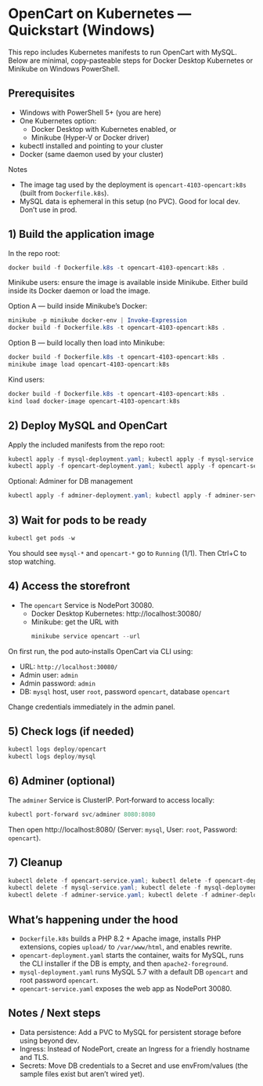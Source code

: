 # OpenCart on Kubernetes — Quickstart (Windows)

This repo includes Kubernetes manifests to run OpenCart with MySQL. Below are minimal, copy‑pasteable steps for Docker Desktop Kubernetes or Minikube on Windows PowerShell.

## Prerequisites

- Windows with PowerShell 5+ (you are here)
- One Kubernetes option:
	- Docker Desktop with Kubernetes enabled, or
	- Minikube (Hyper-V or Docker driver)
- kubectl installed and pointing to your cluster
- Docker (same daemon used by your cluster)

Notes
- The image tag used by the deployment is `opencart-4103-opencart:k8s` (built from `Dockerfile.k8s`).
- MySQL data is ephemeral in this setup (no PVC). Good for local dev. Don’t use in prod.

## 1) Build the application image

In the repo root:

```powershell
docker build -f Dockerfile.k8s -t opencart-4103-opencart:k8s .
```

Minikube users: ensure the image is available inside Minikube. Either build inside its Docker daemon or load the image.

Option A — build inside Minikube’s Docker:
```powershell
minikube -p minikube docker-env | Invoke-Expression
docker build -f Dockerfile.k8s -t opencart-4103-opencart:k8s .
```

Option B — build locally then load into Minikube:
```powershell
docker build -f Dockerfile.k8s -t opencart-4103-opencart:k8s .
minikube image load opencart-4103-opencart:k8s
```

Kind users:
```powershell
docker build -f Dockerfile.k8s -t opencart-4103-opencart:k8s .
kind load docker-image opencart-4103-opencart:k8s
```

## 2) Deploy MySQL and OpenCart

Apply the included manifests from the repo root:

```powershell
kubectl apply -f mysql-deployment.yaml; kubectl apply -f mysql-service.yaml
kubectl apply -f opencart-deployment.yaml; kubectl apply -f opencart-service.yaml
```

Optional: Adminer for DB management

```powershell
kubectl apply -f adminer-deployment.yaml; kubectl apply -f adminer-service.yaml
```

## 3) Wait for pods to be ready

```powershell
kubectl get pods -w
```

You should see `mysql-*` and `opencart-*` go to `Running` (1/1). Then Ctrl+C to stop watching.

## 4) Access the storefront

- The `opencart` Service is NodePort 30080.
	- Docker Desktop Kubernetes: http://localhost:30080/
	- Minikube: get the URL with
		```powershell
		minikube service opencart --url
		```

On first run, the pod auto‑installs OpenCart via CLI using:

- URL: `http://localhost:30080/`
- Admin user: `admin`
- Admin password: `admin`
- DB: `mysql` host, user `root`, password `opencart`, database `opencart`

Change credentials immediately in the admin panel.

## 5) Check logs (if needed)

```powershell
kubectl logs deploy/opencart
kubectl logs deploy/mysql
```

## 6) Adminer (optional)

The `adminer` Service is ClusterIP. Port‑forward to access locally:

```powershell
kubectl port-forward svc/adminer 8080:8080
```

Then open http://localhost:8080/ (Server: `mysql`, User: `root`, Password: `opencart`).

## 7) Cleanup

```powershell
kubectl delete -f opencart-service.yaml; kubectl delete -f opencart-deployment.yaml
kubectl delete -f mysql-service.yaml; kubectl delete -f mysql-deployment.yaml
kubectl delete -f adminer-service.yaml; kubectl delete -f adminer-deployment.yaml
```

## What’s happening under the hood

- `Dockerfile.k8s` builds a PHP 8.2 + Apache image, installs PHP extensions, copies `upload/` to `/var/www/html`, and enables rewrite.
- `opencart-deployment.yaml` starts the container, waits for MySQL, runs the CLI installer if the DB is empty, and then `apache2-foreground`.
- `mysql-deployment.yaml` runs MySQL 5.7 with a default DB `opencart` and root password `opencart`.
- `opencart-service.yaml` exposes the web app as NodePort 30080.

## Notes / Next steps

- Data persistence: Add a PVC to MySQL for persistent storage before using beyond dev.
- Ingress: Instead of NodePort, create an Ingress for a friendly hostname and TLS.
- Secrets: Move DB credentials to a Secret and use envFrom/values (the sample files exist but aren’t wired yet).

